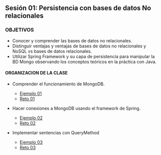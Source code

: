 
## Sesión 01: Persistencia con bases de datos No relacionales

### OBJETIVOS 

- Conocer y comprender las bases de datos no relacionales.
- Distinguir ventajas y ventajas de bases de datos no relacionales y NoSQL vs bases de datos relacionales.
- Utilizar Spring Framework y su capa de persistencia para manipular la BD Mongo observando los conceptos teóricos en la práctica con Java.


#### ORGANIZACION DE LA CLASE 

- Comprender el funcionamiento de MongoDB.
	- [Ejemplo 01](Ejemplo-01)
	- [Reto 01](Reto-01)
	
- Hacer conexiones a MongoDB usando el framework de Spring.	
	- [Ejemplo 02](Ejemplo-02)
	- [Reto 02](Reto-02)
	
- Implementar sentencias con QueryMethod
	- [Ejemplo 03](Ejemplo-03)
	- [Reto 03](Reto-03)
